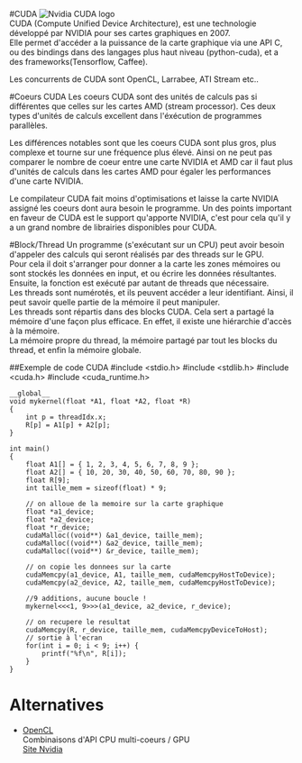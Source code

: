 #CUDA
![Nvidia CUDA logo](http://images.anandtech.com/doci/6839/nvidia-cuda2.png)  
CUDA (Compute Unified Device Architecture), est une technologie développé par NVIDIA pour ses cartes graphiques en 2007.  
Elle permet d'accéder a la puissance de la carte graphique via une API C, ou des bindings dans des langages plus haut niveau (python-cuda), et a des frameworks(Tensorflow, Caffee).  

Les concurrents de CUDA sont OpenCL, Larrabee, ATI Stream etc.. 

#Coeurs CUDA
Les coeurs CUDA sont des unités de calculs pas si différentes que celles sur les cartes AMD (stream processor). Ces deux types d'unités de calculs excellent dans l'éxécution de programmes parallèles.


Les différences notables sont que les coeurs CUDA sont plus gros, plus complexe et tourne sur une fréquence plus élevé. Ainsi on ne peut pas comparer le nombre de coeur entre une carte NVIDIA et AMD car il faut plus d'unités de calculs dans les cartes AMD pour égaler les performances d'une carte NVIDIA.


Le compilateur CUDA fait moins d'optimisations et laisse la carte NVIDIA assigné les coeurs dont aura besoin le programme.
Un des points important en faveur de CUDA est le support qu'apporte NVIDIA, c'est pour cela qu'il y a un grand nombre de librairies disponibles pour CUDA.

#Block/Thread
Un programme (s'exécutant sur un CPU) peut avoir besoin d'appeler des calculs qui seront réalisés par des threads sur le GPU.  
Pour cela il doit s'arranger pour donner a la carte les zones mémoires ou sont stockés les données en input, et ou écrire les données résultantes.  
Ensuite, la fonction est exécuté par autant de threads que nécessaire.  
Les threads sont numérotés, et ils peuvent accéder a leur identifiant. Ainsi, il peut savoir quelle partie de la mémoire il peut manipuler.  
Les threads sont répartis dans des blocks CUDA. Cela sert a partagé la mémoire d'une façon plus efficace. En effet, il existe une hiérarchie d'accès à la mémoire.  
La mémoire propre du thread, la mémoire partagé par tout les blocks du thread, et enfin la mémoire globale.  

##Exemple de code CUDA
    #include <stdio.h>
    #include <stdlib.h>
    #include <cuda.h>
    #include <cuda_runtime.h>

    __global__
    void mykernel(float *A1, float *A2, float *R)
    {
        int p = threadIdx.x;
        R[p] = A1[p] + A2[p];
    }
     
    int main()
    {
        float A1[] = { 1, 2, 3, 4, 5, 6, 7, 8, 9 };
        float A2[] = { 10, 20, 30, 40, 50, 60, 70, 80, 90 };
        float R[9];
        int taille_mem = sizeof(float) * 9;

        // on alloue de la memoire sur la carte graphique
        float *a1_device;
        float *a2_device;
        float *r_device;
        cudaMalloc((void**) &a1_device, taille_mem);
        cudaMalloc((void**) &a2_device, taille_mem);
        cudaMalloc((void**) &r_device, taille_mem);

        // on copie les donnees sur la carte
        cudaMemcpy(a1_device, A1, taille_mem, cudaMemcpyHostToDevice);
        cudaMemcpy(a2_device, A2, taille_mem, cudaMemcpyHostToDevice);
            
        //9 additions, aucune boucle !
        mykernel<<<1, 9>>>(a1_device, a2_device, r_device);
        
        // on recupere le resultat
        cudaMemcpy(R, r_device, taille_mem, cudaMemcpyDeviceToHost);
        // sortie à l'ecran
        for(int i = 0; i < 9; i++) {
            printf("%f\n", R[i]);
        }
    }

# Alternatives
* [OpenCL](https://en.wikipedia.org/wiki/OpenCL)  
Combinaisons d'API CPU multi-coeurs / GPU  
[Site Nvidia](https://developer.nvidia.com/opencl)
